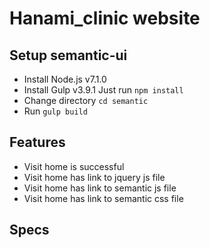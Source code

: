 # Hanami_clinic website

## Setup semantic-ui
- Install Node.js v7.1.0
- Install Gulp v3.9.1 Just run `npm install`
- Change directory `cd semantic`
- Run `gulp build`

## Features
- Visit home is successful
- Visit home has link to jquery js file
- Visit home has link to semantic js file
- Visit home has link to semantic css file

## Specs
